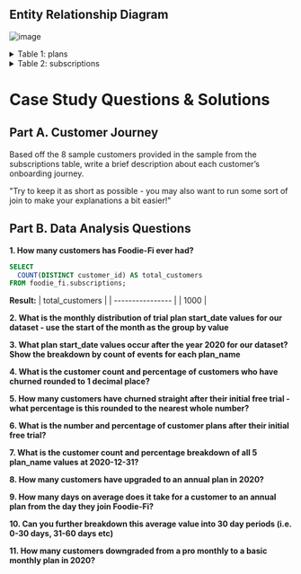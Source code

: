 ## Entity Relationship Diagram
![image](https://user-images.githubusercontent.com/74512335/166221684-67389783-3a0a-4963-b435-9cc6bcbdf730.png)

<details>
<summary>Table 1: plans</summary>

- Customers can choose which plans to join Foodie-Fi when they first sign up.

- Basic plan customers have limited access and can only stream their videos and is only available monthly at $9.90

- Pro plan customers have no watch time limits and are able to download videos for offline viewing. Pro plans start at $19.90 a month or $199 for an annual subscription.

- Customers can sign up to an initial 7 day free trial will automatically continue with the pro monthly subscription plan unless they cancel, downgrade to basic or upgrade to an annual pro plan at any point during the trial.

- When customers cancel their Foodie-Fi service - they will have a churn plan record with a null price but their plan will continue until the end of the billing period.

![image](https://user-images.githubusercontent.com/74512335/166221976-a5cbd09f-fb25-4a29-9607-0ab67cdc8a9c.png)
 </details>

<details>
<summary>Table 2: subscriptions</summary>

Customer subscriptions show the exact date where their specific plan_id starts.

If customers downgrade from a pro plan or cancel their subscription - the higher plan will remain in place until the period is over - the start_date in the subscriptions table will reflect the date that the actual plan changes.

When customers upgrade their account from a basic plan to a pro or annual pro plan - the higher plan will take effect straightaway.

When customers churn - they will keep their access until the end of their current billing period but the start_date will be technically the day they decided to cancel their service.

 ![image](https://user-images.githubusercontent.com/74512335/166222305-f89eb62b-0d4b-4584-a7c4-4d6010ae3344.png)

</details>

# Case Study Questions & Solutions

 ## Part A. Customer Journey 
Based off the 8 sample customers provided in the sample from the subscriptions table, write a brief description about each customer’s onboarding journey.

"Try to keep it as short as possible - you may also want to run some sort of join to make your explanations a bit easier!"

## Part B. Data Analysis Questions
**1. How many customers has Foodie-Fi ever had?**
```sql
SELECT
  COUNT(DISTINCT customer_id) AS total_customers
FROM foodie_fi.subscriptions;
```
**Result:**
| total\_customers |
| ---------------- |
| 1000             |

**2. What is the monthly distribution of trial plan start_date values for our dataset - use the start of the month as the group by value**

**3. What plan start_date values occur after the year 2020 for our dataset? Show the breakdown by count of events for each plan_name**

**4. What is the customer count and percentage of customers who have churned rounded to 1 decimal place?**

**5. How many customers have churned straight after their initial free trial - what percentage is this rounded to the nearest whole number?**

**6. What is the number and percentage of customer plans after their initial free trial?**

**7. What is the customer count and percentage breakdown of all 5 plan_name values at 2020-12-31?** 

**8. How many customers have upgraded to an annual plan in 2020?**

**9. How many days on average does it take for a customer to an annual plan from the day they join Foodie-Fi?**

**10. Can you further breakdown this average value into 30 day periods (i.e. 0-30 days, 31-60 days etc)**

**11. How many customers downgraded from a pro monthly to a basic monthly plan in 2020?**
